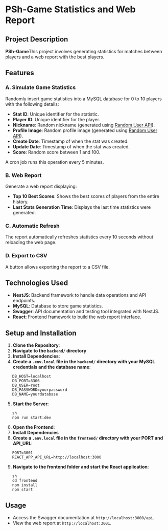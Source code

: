 # PSh-Game Statistics and Web Report

## Project Description

**PSh-Game**This project involves generating statistics for matches between players and a web report with the best players.

## Features

### A. Simulate Game Statistics

Randomly insert game statistics into a MySQL database for 0 to 10 players with the following details:

- **Stat ID**: Unique identifier for the statistic.
- **Player ID**: Unique identifier for the player.
- **Nickname**: Random nickname (generated using [Random User API](https://randomuser.me/api)).
- **Profile Image**: Random profile image (generated using [Random User API](https://randomuser.me/api)).
- **Create Date**: Timestamp of when the stat was created.
- **Update Date**: Timestamp of when the stat was created.
- **Score**: Random score between 1 and 100.

A cron job runs this operation every 5 minutes.

### B. Web Report

Generate a web report displaying:

- **Top 10 Best Scores**: Shows the best scores of players from the entire history.
- **Last Stats Generation Time**: Displays the last time statistics were generated.

### C. Automatic Refresh

The report automatically refreshes statistics every 10 seconds without reloading the web page.

### D. Export to CSV

A button allows exporting the report to a CSV file.

## Technologies Used

- **NestJS**: Backend framework to handle data operations and API endpoints.
- **MySQL**: Database to store game statistics.
- **Swagger**: API documentation and testing tool integrated with NestJS.
- **React**: Frontend framework to build the web report interface.

## Setup and Installation

1. **Clone the Repository**:
2. **Navigate to the `backend/` directory**
3. **Install Dependencies**:
4. **Create a `.env.local` file in the `backend/` directory with your MySQL credentials and the database name**:

```
   DB_HOST=localhost
   DB_PORT=3306
   DB_USER=root
   DB_PASSWORD=yourpassword
   DB_NAME=yourdatabase
```

5. **Start the Server**:

```
   sh
   npm run start:dev
```

6. **Open the Frontend**:
7. **Install Dependencies**
8. **Create a `.env.local` file in the `frontend/` directory with your PORT and API_URL**:

```
   PORT=3001
   REACT_APP_API_URL=http://localhost:3000
```

9. **Navigate to the frontend folder and start the React application**:

```
   sh
   cd frontend
   npm install
   npm start
```

## Usage

- Access the Swagger documentation at `http://localhost:3000/api`.
- View the web report at `http://localhost:3001`.
